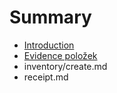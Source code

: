 # Summary

* [Introduction](README.md)
* [Evidence položek](inventory.md)
* inventory/create.md
* receipt.md

